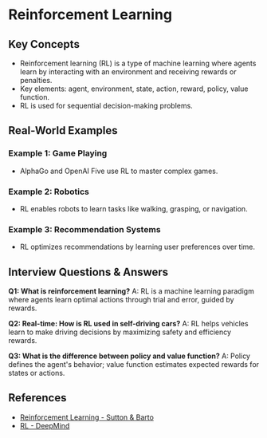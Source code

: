 # Reinforcement Learning

## Key Concepts
- Reinforcement learning (RL) is a type of machine learning where agents learn by interacting with an environment and receiving rewards or penalties.
- Key elements: agent, environment, state, action, reward, policy, value function.
- RL is used for sequential decision-making problems.

## Real-World Examples

### Example 1: Game Playing
- AlphaGo and OpenAI Five use RL to master complex games.

### Example 2: Robotics
- RL enables robots to learn tasks like walking, grasping, or navigation.

### Example 3: Recommendation Systems
- RL optimizes recommendations by learning user preferences over time.

## Interview Questions & Answers

**Q1: What is reinforcement learning?**
A: RL is a machine learning paradigm where agents learn optimal actions through trial and error, guided by rewards.

**Q2: Real-time: How is RL used in self-driving cars?**
A: RL helps vehicles learn to make driving decisions by maximizing safety and efficiency rewards.

**Q3: What is the difference between policy and value function?**
A: Policy defines the agent's behavior; value function estimates expected rewards for states or actions.

## References
- [Reinforcement Learning - Sutton & Barto](http://incompleteideas.net/book/the-book.html)
- [RL - DeepMind](https://deepmind.com/research/highlighted-research/alphago)
